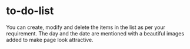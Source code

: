 # to-do-list
You can create, modify and delete the items in the list as per your requirement. The day and the date are mentioned with a beautiful images added to make page look attractive.
